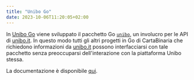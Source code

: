 ```yaml
---
title: "Unibo Go"
date: 2023-10-06T11:20:05+02:00
---
```


In [Unibo Go](https://github.com/cartabinaria/unibo-go) viene sviluppato il pacchetto
Go [`unibo`](https://pkg.go.dev/github.com/cartabinaria/unibo-go), un involucro per
le API di [unibo.it](https://unibo.it). In questo modo tutti gli altri progetti
in Go di CartaBinaria che richiedono informazioni da [unibo.it](https://unibo.it)
possono interfacciarsi con tale pacchetto senza preoccuparsi dell'interazione
con la piattaforma Unibo stessa.

La documentazione è disponibile
[qui](https://pkg.go.dev/github.com/cartabinaria/unibo-go).
